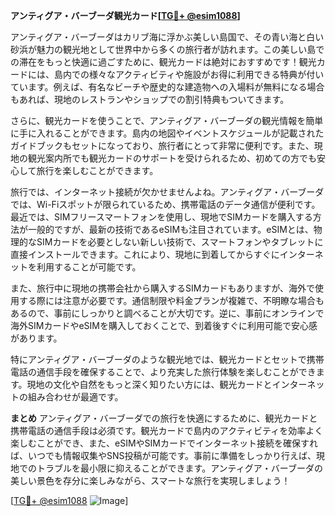 **アンティグア・バーブーダ観光カード[[TG💪+ @esim1088](https://t.me/s/esim1088)]**

アンティグア・バーブーダはカリブ海に浮かぶ美しい島国で、その青い海と白い砂浜が魅力の観光地として世界中から多くの旅行者が訪れます。この美しい島での滞在をもっと快適に過ごすために、観光カードは絶対におすすめです！観光カードには、島内での様々なアクティビティや施設がお得に利用できる特典が付いています。例えば、有名なビーチや歴史的な建造物への入場料が無料になる場合もあれば、現地のレストランやショップでの割引特典もついてきます。

さらに、観光カードを使うことで、アンティグア・バーブーダの観光情報を簡単に手に入れることができます。島内の地図やイベントスケジュールが記載されたガイドブックもセットになっており、旅行者にとって非常に便利です。また、現地の観光案内所でも観光カードのサポートを受けられるため、初めての方でも安心して旅行を楽しむことができます。

旅行では、インターネット接続が欠かせませんよね。アンティグア・バーブーダでは、Wi-Fiスポットが限られているため、携帯電話のデータ通信が便利です。最近では、SIMフリースマートフォンを使用し、現地でSIMカードを購入する方法が一般的ですが、最新の技術であるeSIMも注目されています。eSIMとは、物理的なSIMカードを必要としない新しい技術で、スマートフォンやタブレットに直接インストールできます。これにより、現地に到着してからすぐにインターネットを利用することが可能です。

また、旅行中に現地の携帯会社から購入するSIMカードもありますが、海外で使用する際には注意が必要です。通信制限や料金プランが複雑で、不明瞭な場合もあるので、事前にしっかりと調べることが大切です。逆に、事前にオンラインで海外SIMカードやeSIMを購入しておくことで、到着後すぐに利用可能で安心感があります。

特にアンティグア・バーブーダのような観光地では、観光カードとセットで携帯電話の通信手段を確保することで、より充実した旅行体験を楽しむことができます。現地の文化や自然をもっと深く知りたい方には、観光カードとインターネットの組み合わせが最適です。

**まとめ**
アンティグア・バーブーダでの旅行を快適にするために、観光カードと携帯電話の通信手段は必須です。観光カードで島内のアクティビティを効率よく楽しむことができ、また、eSIMやSIMカードでインターネット接続を確保すれば、いつでも情報収集やSNS投稿が可能です。事前に準備をしっかり行えば、現地でのトラブルを最小限に抑えることができます。アンティグア・バーブーダの美しい景色を存分に楽しみながら、スマートな旅行を実現しましょう！

[[TG💪+ @esim1088](https://t.me/s/esim1088) ![Image](https://i.postimg.cc/Y0z9fWf4/image.png)]